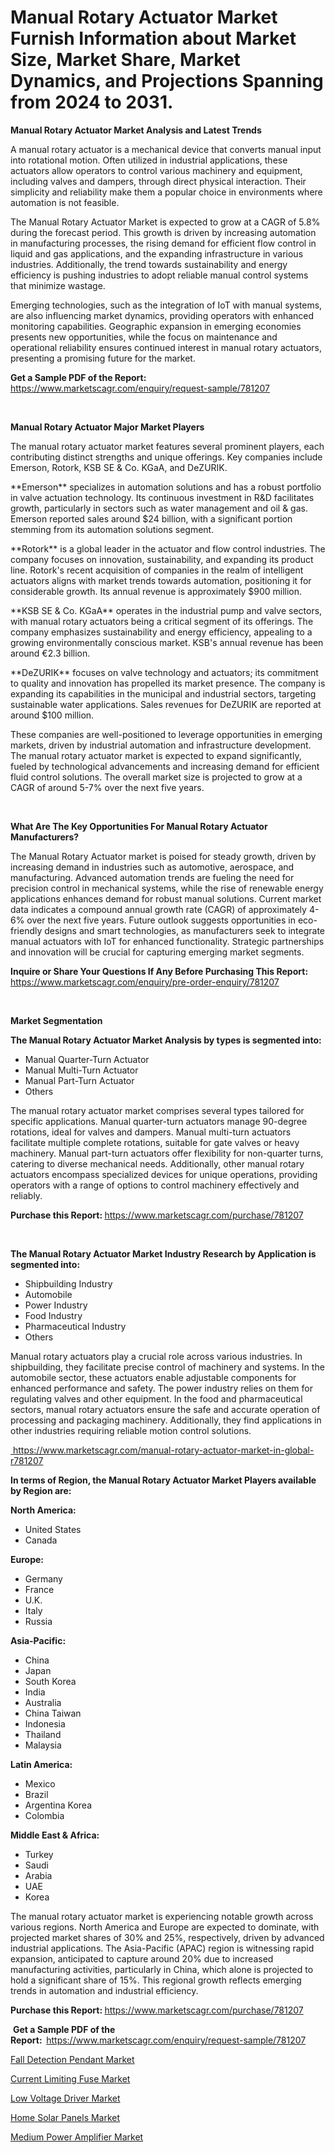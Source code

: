 <p><h1>Manual Rotary Actuator Market Furnish Information about Market Size, Market Share, Market Dynamics, and Projections Spanning from 2024 to 2031.</h1></p><p><strong>Manual Rotary Actuator Market Analysis and Latest Trends</strong></p>
<p><p>A manual rotary actuator is a mechanical device that converts manual input into rotational motion. Often utilized in industrial applications, these actuators allow operators to control various machinery and equipment, including valves and dampers, through direct physical interaction. Their simplicity and reliability make them a popular choice in environments where automation is not feasible.</p><p>The Manual Rotary Actuator Market is expected to grow at a CAGR of 5.8% during the forecast period. This growth is driven by increasing automation in manufacturing processes, the rising demand for efficient flow control in liquid and gas applications, and the expanding infrastructure in various industries. Additionally, the trend towards sustainability and energy efficiency is pushing industries to adopt reliable manual control systems that minimize wastage.</p><p>Emerging technologies, such as the integration of IoT with manual systems, are also influencing market dynamics, providing operators with enhanced monitoring capabilities. Geographic expansion in emerging economies presents new opportunities, while the focus on maintenance and operational reliability ensures continued interest in manual rotary actuators, presenting a promising future for the market.</p></p>
<p><strong>Get a Sample PDF of the Report:&nbsp;</strong> <a href="https://www.marketscagr.com/enquiry/request-sample/781207?utm_campaign=1684&utm_medium=2&utm_source=Github&utm_content=ia&utm_term=19102024&utm_id=manual-rotary-actuator">https://www.marketscagr.com/enquiry/request-sample/781207</a></p>
<p>&nbsp;</p>
<p><strong>Manual Rotary Actuator Major Market Players</strong></p>
<p><p>The manual rotary actuator market features several prominent players, each contributing distinct strengths and unique offerings. Key companies include Emerson, Rotork, KSB SE & Co. KGaA, and DeZURIK.</p><p>**Emerson** specializes in automation solutions and has a robust portfolio in valve actuation technology. Its continuous investment in R&D facilitates growth, particularly in sectors such as water management and oil & gas. Emerson reported sales around $24 billion, with a significant portion stemming from its automation solutions segment.</p><p>**Rotork** is a global leader in the actuator and flow control industries. The company focuses on innovation, sustainability, and expanding its product line. Rotork's recent acquisition of companies in the realm of intelligent actuators aligns with market trends towards automation, positioning it for considerable growth. Its annual revenue is approximately $900 million.</p><p>**KSB SE & Co. KGaA** operates in the industrial pump and valve sectors, with manual rotary actuators being a critical segment of its offerings. The company emphasizes sustainability and energy efficiency, appealing to a growing environmentally conscious market. KSB's annual revenue has been around €2.3 billion.</p><p>**DeZURIK** focuses on valve technology and actuators; its commitment to quality and innovation has propelled its market presence. The company is expanding its capabilities in the municipal and industrial sectors, targeting sustainable water applications. Sales revenues for DeZURIK are reported at around $100 million.</p><p>These companies are well-positioned to leverage opportunities in emerging markets, driven by industrial automation and infrastructure development. The manual rotary actuator market is expected to expand significantly, fueled by technological advancements and increasing demand for efficient fluid control solutions. The overall market size is projected to grow at a CAGR of around 5-7% over the next five years.</p></p>
<p>&nbsp;</p>
<p><strong>What Are The Key Opportunities For Manual Rotary Actuator Manufacturers?</strong></p>
<p><p>The Manual Rotary Actuator market is poised for steady growth, driven by increasing demand in industries such as automotive, aerospace, and manufacturing. Advanced automation trends are fueling the need for precision control in mechanical systems, while the rise of renewable energy applications enhances demand for robust manual solutions. Current market data indicates a compound annual growth rate (CAGR) of approximately 4-6% over the next five years. Future outlook suggests opportunities in eco-friendly designs and smart technologies, as manufacturers seek to integrate manual actuators with IoT for enhanced functionality. Strategic partnerships and innovation will be crucial for capturing emerging market segments.</p></p>
<p><strong>Inquire or Share Your Questions If Any Before Purchasing This Report:</strong> <a href="https://www.marketscagr.com/enquiry/pre-order-enquiry/781207?utm_campaign=1684&utm_medium=2&utm_source=Github&utm_content=ia&utm_term=19102024&utm_id=manual-rotary-actuator">https://www.marketscagr.com/enquiry/pre-order-enquiry/781207</a></p>
<p>&nbsp;</p>
<p><strong>Market Segmentation</strong></p>
<p><strong>The Manual Rotary Actuator Market Analysis by types is segmented into:</strong></p>
<p><ul><li>Manual Quarter-Turn Actuator</li><li>Manual Multi-Turn Actuator</li><li>Manual Part-Turn Actuator</li><li>Others</li></ul></p>
<p><p>The manual rotary actuator market comprises several types tailored for specific applications. Manual quarter-turn actuators manage 90-degree rotations, ideal for valves and dampers. Manual multi-turn actuators facilitate multiple complete rotations, suitable for gate valves or heavy machinery. Manual part-turn actuators offer flexibility for non-quarter turns, catering to diverse mechanical needs. Additionally, other manual rotary actuators encompass specialized devices for unique operations, providing operators with a range of options to control machinery effectively and reliably.</p></p>
<p><strong>Purchase this Report:&nbsp;</strong><a href="https://www.marketscagr.com/purchase/781207?utm_campaign=1684&utm_medium=2&utm_source=Github&utm_content=ia&utm_term=19102024&utm_id=manual-rotary-actuator">https://www.marketscagr.com/purchase/781207</a></p>
<p>&nbsp;</p>
<p><strong>The Manual Rotary Actuator Market Industry Research by Application is segmented into:</strong></p>
<p><ul><li>Shipbuilding Industry</li><li>Automobile</li><li>Power Industry</li><li>Food Industry</li><li>Pharmaceutical Industry</li><li>Others</li></ul></p>
<p><p>Manual rotary actuators play a crucial role across various industries. In shipbuilding, they facilitate precise control of machinery and systems. In the automobile sector, these actuators enable adjustable components for enhanced performance and safety. The power industry relies on them for regulating valves and other equipment. In the food and pharmaceutical sectors, manual rotary actuators ensure the safe and accurate operation of processing and packaging machinery. Additionally, they find applications in other industries requiring reliable motion control solutions.</p></p>
<p><a href="https://www.marketscagr.com/manual-rotary-actuator-market-in-global-r781207?utm_campaign=1684&utm_medium=2&utm_source=Github&utm_content=ia&utm_term=19102024&utm_id=manual-rotary-actuator">&nbsp;https://www.marketscagr.com/manual-rotary-actuator-market-in-global-r781207</a></p>
<p><strong>In terms of Region, the Manual Rotary Actuator Market Players available by Region are:</strong></p>
<p>
    <p> <strong> North America: </strong>
        <ul>
            <li>United States</li>
            <li>Canada</li>
        </ul>
        </p> 
    <p> <strong> Europe: </strong>
        <ul>
            <li>Germany</li>
            <li>France</li>
            <li>U.K.</li>
            <li>Italy</li>
            <li>Russia</li>
        </ul>
        </p> 
    <p> <strong> Asia-Pacific: </strong>
        <ul>
            <li>China</li>
            <li>Japan</li>
            <li>South Korea</li>
            <li>India</li>
            <li>Australia</li>
            <li>China Taiwan</li>
            <li>Indonesia</li>
            <li>Thailand</li>
            <li>Malaysia</li>
        </ul>
        </p> 
    <p> <strong> Latin America: </strong>
        <ul>
            <li>Mexico</li>
            <li>Brazil</li>
            <li>Argentina Korea</li>
            <li>Colombia</li>
        </ul>
        </p> 
    <p> <strong> Middle East & Africa: </strong>
        <ul>
            <li>Turkey</li>
            <li>Saudi</li>
            <li>Arabia</li>
            <li>UAE</li>
            <li>Korea</li>
        </ul>
    </p>
    </p>
<p><p>The manual rotary actuator market is experiencing notable growth across various regions. North America and Europe are expected to dominate, with projected market shares of 30% and 25%, respectively, driven by advanced industrial applications. The Asia-Pacific (APAC) region is witnessing rapid expansion, anticipated to capture around 20% due to increased manufacturing activities, particularly in China, which alone is projected to hold a significant share of 15%. This regional growth reflects emerging trends in automation and industrial efficiency.</p></p>
<p><strong>Purchase this Report: </strong><a href="https://www.marketscagr.com/purchase/781207?utm_campaign=1684&utm_medium=2&utm_source=Github&utm_content=ia&utm_term=19102024&utm_id=manual-rotary-actuator">https://www.marketscagr.com/purchase/781207</a></p>
<p>&nbsp;<strong>Get a Sample PDF of the Report:&nbsp;&nbsp;</strong><a href="https://www.marketscagr.com/enquiry/request-sample/781207?utm_campaign=1684&utm_medium=2&utm_source=Github&utm_content=ia&utm_term=19102024&utm_id=manual-rotary-actuator">https://www.marketscagr.com/enquiry/request-sample/781207</a></p>
<p><strong></strong></p>
<p><p><a href="https://www.linkedin.com/pulse/global-fall-detection-pendant-market-exploring-share-trends-future-s70nf?utm_campaign=1684&utm_medium=2&utm_source=Github&utm_content=ia&utm_term=19102024&utm_id=manual-rotary-actuator">Fall Detection Pendant Market</a></p><p><a href="https://www.linkedin.com/pulse/pulse-current-limiting-fuse-rhythms-change-market-resonance-fmjne?utm_campaign=1684&utm_medium=2&utm_source=Github&utm_content=ia&utm_term=19102024&utm_id=manual-rotary-actuator">Current Limiting Fuse Market</a></p><p><a href="https://www.linkedin.com/pulse/low-voltage-driver-market-innovations-trends-comprehensive-qmk3e?utm_campaign=1684&utm_medium=2&utm_source=Github&utm_content=ia&utm_term=19102024&utm_id=manual-rotary-actuator">Low Voltage Driver Market</a></p><p><a href="https://www.linkedin.com/pulse/consumer-behavior-shifts-home-solar-panels-market-demand-yxx9e?utm_campaign=1684&utm_medium=2&utm_source=Github&utm_content=ia&utm_term=19102024&utm_id=manual-rotary-actuator">Home Solar Panels Market</a></p><p><a href="https://www.linkedin.com/pulse/medium-power-amplifier-market-trends-strategic-insights-2024--4mz0c?utm_campaign=1684&utm_medium=2&utm_source=Github&utm_content=ia&utm_term=19102024&utm_id=manual-rotary-actuator">Medium Power Amplifier Market</a></p></p>